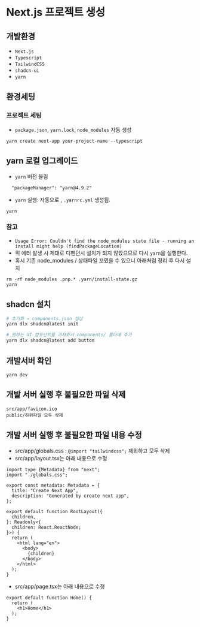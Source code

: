 # Next.js 프로젝트 생성

## 개발환경 

- `Next.js`
- `Typescript`
- `TailwindCSS`
- `shadcn-ui`
- `yarn`


## 환경세팅

### 프로젝트 세팅
- `package.json`, `yarn.lock`, `node_modules` 자동 생성
```
yarn create next-app your-project-name --typescript
```

## yarn 로컬 업그레이드
- `yarn` 버전 올림 
```
  "packageManager": "yarn@4.9.2"
```

- `yarn` 실행: 자동으로 , `.yarnrc.yml` 생성됨.
```
yarn
```

### 참고
- `Usage Error: Couldn't find the node_modules state file - running an install might help (findPackageLocation)`
- 위 에러 발생 시 제대로 디펜던시 설치가 되지 않았으므로 다시 `yarn`을 실행한다.  
- 혹시 기존 node_modules / 상태파일 꼬였을 수 있으니 아래처럼 정리 후 다시 설치
```
rm -rf node_modules .pnp.* .yarn/install-state.gz
yarn
```

## shadcn 설치
```bash
# 초기화 → components.json 생성
yarn dlx shadcn@latest init 

# 원하는 UI 컴포넌트를 가져와서 components/ 폴더에 추가
yarn dlx shadcn@latest add button
```

## 개발서버 확인
```
yarn dev
```

## 개발 서버 실행 후 불필요한 파일 삭제 
```
src/app/favicon.ico
public/하위파일 모두 삭제
```

## 개발 서버 실행 후 불필요한 파일 내용 수정
- src/app/globals.css : `@import "tailwindcss";` 제외하고 모두 삭제
- src/app/layout.tsx는 아래 내용으로 수정
```tsx
import type {Metadata} from "next";
import "./globals.css";

export const metadata: Metadata = {
  title: "Create Next App",
  description: "Generated by create next app",
};

export default function RootLayout({
  children,
}: Readonly<{
  children: React.ReactNode;
}>) {
  return (
    <html lang="en">
      <body>
        {children}
      </body>
    </html>
  );
}
```
- src/app/page.tsx는 아래 내용으로 수정
```tsx
export default function Home() {
  return (
    <h1>Home</h1>
  );
}
```




